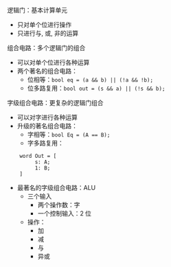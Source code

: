 逻辑门：基本计算单元
- 只对单个位进行操作
- 只进行与, 或, 非的运算

组合电路：多个逻辑门的组合
- 可以对单个位进行各种运算
- 两个著名的组合电路：
	- 位相等：`bool eq = (a && b) || (!a && !b);`
	- 位多路复用：`bool out = (s && a) || (!s && b);`

字级组合电路：更复杂的逻辑门组合
- 可以对字进行各种运算
- 升级的著名组合电路：
	- 字相等：`bool Eq = (A == B);`
	- 字多路复用：
```
	word Out = [
		 s: A;
		 1: B; 
	]
```
- 最著名的字级组合电路：ALU
	- 三个输入
		 - 两个操作数：字
		 - 一个控制输入：2 位
	- 操作：
		- 加
		- 减
		- 与
		- 异或